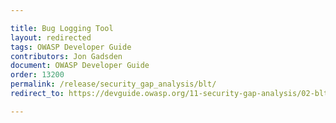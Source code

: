 ```yaml
---

title: Bug Logging Tool
layout: redirected
tags: OWASP Developer Guide
contributors: Jon Gadsden
document: OWASP Developer Guide
order: 13200
permalink: /release/security_gap_analysis/blt/
redirect_to: https://devguide.owasp.org/11-security-gap-analysis/02-blt/

---
```

